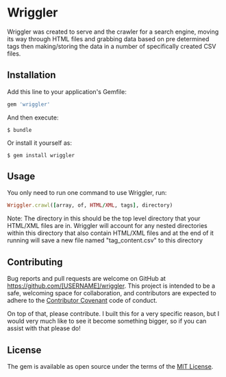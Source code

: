 # Wriggler

Wriggler was created to serve and the crawler for a search engine, moving its way through HTML files and grabbing data based on pre determined tags then making/storing the data in a number of specifically created CSV files. 

## Installation

Add this line to your application's Gemfile:

```ruby
gem 'wriggler'
```

And then execute:

    $ bundle

Or install it yourself as:

    $ gem install wriggler

## Usage

You only need to run one command to use Wriggler, run: 

```ruby
Wriggler.crawl([array, of, HTML/XML, tags], directory)
```

Note: The directory in this should be the top level directory that your HTML/XML files are in. Wriggler will account for any nested directories within this directory that also contain HTML/XML files and at the end of it running will save a new file named "tag_content.csv" to this directory

## Contributing

Bug reports and pull requests are welcome on GitHub at https://github.com/[USERNAME]/wriggler. This project is intended to be a safe, welcoming space for collaboration, and contributors are expected to adhere to the [Contributor Covenant](contributor-covenant.org) code of conduct.

On top of that, please contribute. I built this for a very specific reason, but I would very much like to see it become something bigger, so if you can assist with that please do!


## License

The gem is available as open source under the terms of the [MIT License](http://opensource.org/licenses/MIT).

